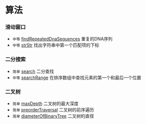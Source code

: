 # 算法



### 滑动窗口

* `中等` [findRepeatedDnaSequences](./findRepeatedDnaSequences/README.md) 重复的DNA序列
* `中等` [strStr](./strStr/README.md) 找出字符串中第一个匹配项的下标



### 二分搜索

* `简单` [search](./search/README.md) 二分查找
* `中等` [searchRange](./searchRange/README.md) 在排序数组中查找元素的第一个和最后一个位置



### 二叉树

* `简单` [maxDepth](./maxDepth/README.md) 二叉树的最大深度
* `简单` [preorderTraversal](./preorderTraversal/README.md) 二叉树的前序遍历
* `简单` [diameterOfBinaryTree](./diameterOfBinaryTree/README.md) 二叉树的直径
